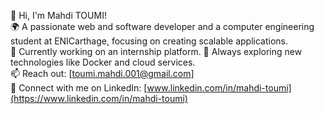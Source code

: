👋 Hi, I'm Mahdi TOUMI!  
🌍 A passionate web and software developer and a computer engineering student at ENICarthage, focusing on creating scalable applications.  
🚀 Currently working on an internship platform.
🌱 Always exploring new technologies like Docker and cloud services.  
📫 Reach out: [toumi.mahdi.001@gmail.com]  
🔗 Connect with me on LinkedIn: [www.linkedin.com/in/mahdi-toumi](https://www.linkedin.com/in/mahdi-toumi)
